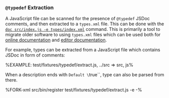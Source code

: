 
### `@typedef` Extraction

A JavaScript file can be scanned for the presence of `@typedef` JSDoc comments, and then extracted to a `types.xml` file. This can be done with the [`doc src/index.js -e types/index.xml`](t) command. This is primarily a tool to migrate older software to using `types.xml` files which can be used both for [online documentation](#online-documentation) and [editor documentation](#editor-documentation).

For example, types can be extracted from a JavaScript file which contains JSDoc in form of comments:

%EXAMPLE: test/fixtures/typedef/extract.js, ../src => src, js%

When a description ends with `Default \`true\``, type can also be parsed from there.

%FORK-xml src/bin/register test/fixtures/typedef/extract.js -e -%

